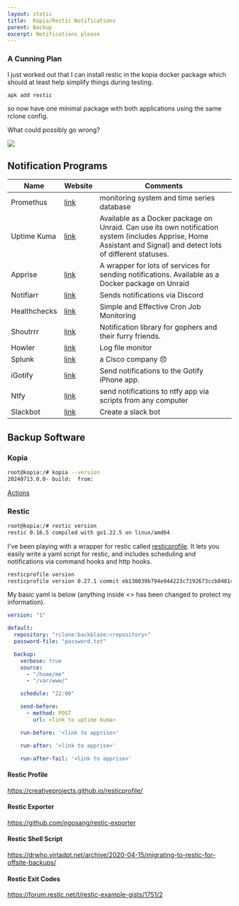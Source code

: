 ```yaml
---
layout: static
title:  Kopia/Restic Notifications
parent: Backup
excerpt: Notifications please
---
```



### A Cunning Plan

I just worked out that I can install restic in the kopia docker package which should at least help simplify things during testing.

```bash 
apk add restic 
``` 
so now have one minimal package with both applications using the same rclone config.

What could possibly go wrong?

<img src="https://upload.wikimedia.org/wikipedia/en/7/79/Roll_Safe_meme.jpg">

## Notification Programs

| Name | Website | Comments |
|---|---|---|
| Promethus | [link](https://github.com/prometheus/prometheus) | monitoring system and time series database |
| Uptime Kuma | [link](https://uptime.kuma.pet/) | Available as a Docker package on Unraid. Can use its own notification system (includes Apprise, Home Assistant and Signal) and detect lots of different statuses. |
| Apprise | [link](https://github.com/caronc/apprise)| A wrapper for lots of services for sending notifications. Available as a Docker package on Unraid |
| Notifiarr | [link](https://github.com/Notifiarr/notifiarr) | Sends notifications via Discord |
| Healthchecks | [link](https://healthchecks.io/)  |  Simple and Effective Cron Job Monitoring  |
| Shoutrrr | [link](https://github.com/containrrr/shoutrrr) | Notification library for gophers and their furry friends. |
| Howler | [link](https://github.com/Zggis/howler) | Log file monitor |
| Splunk | [link](https://www.splunk.com/)  | a Cisco company 😞 |
| iGotify | [link](https://github.com/androidseb25/iGotify-Notification-Assistent) | Send notifications to the Gotify iPhone app. |
| Ntfy | [link](https://ntfy.sh) | send notifications to ntfy app via scripts from any computer |
| Slackbot | [link](https://github.com/rockymadden/slack-cli?tab=readme-ov-file) | Create a slack bot |

## Backup Software

### Kopia

```bash
root@kopia:/# kopia --version
20240713.0.0- build:  from:
```

[Actions](https://kopia.io/docs/advanced/actions/)

### Restic

```bash
root@kopia:/# restic version
restic 0.16.5 compiled with go1.22.5 on linux/amd64
```

I've been playing with a wrapper for restic called [resticprofile](https://creativeprojects.github.io/resticprofile/). It lets you easily write a yaml script for restic, and includes scheduling and notifications via command hooks and http hooks.

```bash
resticprofile version
resticprofile version 0.27.1 commit eb130039b794e944223c7192673ccb04814347ca
```

My basic yaml is below (anything inside <> has been changed to protect my information).

```yaml
version: "1"

default:
  repository: "rclone:backblaze:<repository>"
  password-file: "password.txt"

  backup:
    verbose: true
    source:
      - "/home/me"
      - "/var/www/"

    schedule: "22:00"

    send-before:
      - method: POST
        url: <link to uptime kuma>

    run-before: '<link to apprise>'

    run-after: '<link to apprise>'

    run-after-fail: '<link to apprise>'
```

#### Restic Profile

https://creativeprojects.github.io/resticprofile/

#### Restic Exporter

https://github.com/ngosang/restic-exporter

#### Restic Shell Script

https://drwho.virtadpt.net/archive/2020-04-15/migrating-to-restic-for-offsite-backups/

#### Restic Exit Codes

https://forum.restic.net/t/restic-example-gists/1751/2